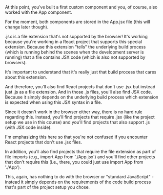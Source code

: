 At this point, you've built a first custom component and you, of course, also worked with the App component.

For the moment, both components are stored in the App.jsx file (this will change later though).

.jsx is a file extension that's not supported by the browser! It's working because you're working in a React project that supports this special extension. Because this extension "tells" the underlying build process (which is running behind the scenes when the development server is running) that a file contains JSX code (which is also not supported by browsers).

It's important to understand that it's really just that build process that cares about this extension.

And therefore, you'll also find React projects that don't use .jsx but instead just .js as a file extension. And in those .js files, you'll also find JSX code. Because it simply depends on the underlying build process which extension is expected when using this JSX syntax in a file.

Since it doesn't work in the browser either way, there is no hard rule regarding this. Instead, you'll find projects that require .jsx (like the project setup we use in this course) and you'll find projects that also support .js (with JSX code inside).

I'm emphasizing this here so that you're not confused if you encounter React projects that don't use .jsx files.

In addition, you'll also find projects that require the file extension as part of file imports (e.g., import App from './App.jsx') and you'll find other projects that don't require this (i.e., there, you could just use import App from './App').

This, again, has nothing to do with the browser or "standard JavaScript" - instead it simply depends on the requirements of the code build process that's part of the project setup you chose.